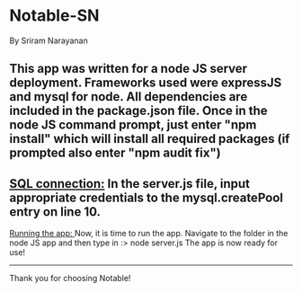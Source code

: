 # Notable-SN

By Sriram Narayanan

This app was written for a node JS server deployment. Frameworks used were expressJS and mysql for node. All dependencies are included in the package.json file. Once in the node JS command prompt, just enter "npm install" which will install all required packages (if prompted also enter "npm audit fix")
---------------------------------------------------------------------------------------
<u>SQL connection:</u>
In the server.js file, input appropriate credentials to the mysql.createPool entry on line 10.
------------------------------------------------------------------------------------
<u>Running the app: </u>
Now, it is time to run the app. Navigate to the folder in the node JS app and then type in
 :> node server.js
The app is now ready for use!

-------------------------------------------------------------------------------------
Thank you for choosing Notable!
